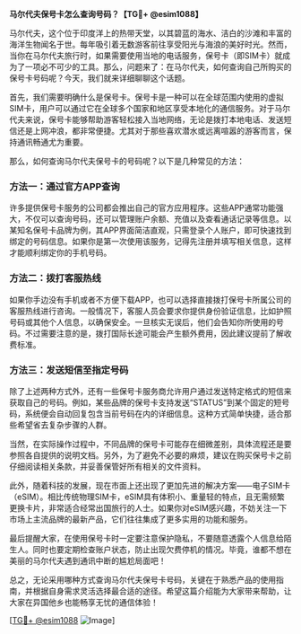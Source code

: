 **马尔代夫保号卡怎么查询号码？【TG💪+ @esim1088】**

马尔代夫，这个位于印度洋上的热带天堂，以其碧蓝的海水、洁白的沙滩和丰富的海洋生物闻名于世。每年吸引着无数游客前往享受阳光与海浪的美好时光。然而，当你在马尔代夫旅行时，如果需要使用当地的电话服务，保号卡（即SIM卡）就成为了一项必不可少的工具。那么，问题来了：在马尔代夫，如何查询自己所购买的保号卡号码呢？今天，我们就来详细聊聊这个话题。

首先，我们需要明确什么是保号卡。保号卡是一种可以在全球范围内使用的虚拟SIM卡，用户可以通过它在全球多个国家和地区享受本地化的通信服务。对于马尔代夫来说，保号卡能够帮助游客轻松接入当地网络，无论是拨打本地电话、发送短信还是上网冲浪，都非常便捷。尤其对于那些喜欢潜水或远离喧嚣的游客而言，保持通讯畅通尤为重要。

那么，如何查询马尔代夫保号卡的号码呢？以下是几种常见的方法：

### 方法一：通过官方APP查询

许多提供保号卡服务的公司都会推出自己的官方应用程序。这些APP通常功能强大，不仅可以查询号码，还可以管理账户余额、充值以及查看通话记录等信息。以某知名保号卡品牌为例，其APP界面简洁直观，只需登录个人账户，即可快速找到绑定的号码信息。如果你是第一次使用该服务，记得先注册并填写相关信息，这样才能顺利绑定你的手机号码。

### 方法二：拨打客服热线

如果你手边没有手机或者不方便下载APP，也可以选择直接拨打保号卡所属公司的客服热线进行咨询。一般情况下，客服人员会要求你提供身份验证信息，比如护照号码或其他个人信息，以确保安全。一旦核实无误后，他们会告知你所使用的号码。不过需要注意的是，拨打国际长途可能会产生额外费用，因此建议提前了解收费标准。

### 方法三：发送短信至指定号码

除了上述两种方式外，还有一些保号卡服务商允许用户通过发送特定格式的短信来获取自己的号码。例如，某些品牌的保号卡支持发送“STATUS”到某个固定的短号码，系统便会自动回复包含当前号码在内的详细信息。这种方式简单快捷，适合那些希望省去复杂步骤的人群。

当然，在实际操作过程中，不同品牌的保号卡可能存在细微差别，具体流程还是要参照各自提供的说明文档。另外，为了避免不必要的麻烦，建议在购买保号卡之前仔细阅读相关条款，并妥善保管好所有相关的文件资料。

此外，随着科技的发展，现在市面上还出现了更加先进的解决方案——电子SIM卡（eSIM）。相比传统物理SIM卡，eSIM具有体积小、重量轻的特点，且无需频繁更换卡片，非常适合经常出国旅行的人士。如果你对eSIM感兴趣，不妨关注一下市场上主流品牌的最新产品，它们往往集成了更多实用的功能和服务。

最后提醒大家，在使用保号卡时一定要注意保护隐私，不要随意透露个人信息给陌生人。同时也要定期检查账户状态，防止出现欠费停机的情况。毕竟，谁都不想在美丽的马尔代夫遇到通讯中断的尴尬局面吧！

总之，无论采用哪种方式查询马尔代夫保号卡号码，关键在于熟悉产品的使用指南，并根据自身需求灵活选择最合适的途径。希望这篇介绍能为大家带来帮助，让大家在异国他乡也能畅享无忧的通信体验！

[[TG💪+ @esim1088](https://t.me/s/esim1088) ![Image](https://i.postimg.cc/4NQfJmqS/Snipaste-2025-05-13-00-14-12.png)]
